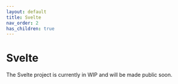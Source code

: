 ```yaml
---
layout: default
title: Svelte
nav_order: 2
has_children: true
---
```


# Svelte

The Svelte project is currently in WIP and will be made public soon.
